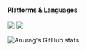 #### Platforms & Languages
<img src="https://img.shields.io/badge/Swift-FFFFFF?style=for-the-badge&logo=swift&logoColor=F05138"/> 
<img src="https://img.shields.io/badge/Xcode-FFFFFF?style=for-the-badge&logo=Xcode&logoColor=white"/> 

![Anurag's GitHub stats](https://github-readme-stats.vercel.app/api?username=GuTaeHo&show_icons=true&theme=algolia)
